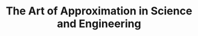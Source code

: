 ---
title: "The Art of Approximation in Science and Engineering"
showDate: false
draft: false
tags: ["classic","poem"]
link: "https://ocw.mit.edu/courses/electrical-engineering-and-computer-science/6-055j-the-art-of-approximation-in-science-and-engineering-spring-2008/readings/book.pdf"
target: "_blank"
read: ""
---